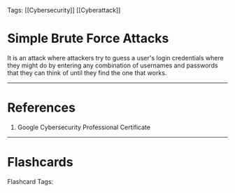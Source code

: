 Tags: [[Cybersecurity]] [[Cyberattack]]
# Simple Brute Force Attacks

It is an attack where attackers try to guess a user's login credentials where they might do by entering any combination of usernames and passwords that they can think of until they find the one that works.

---
# References

1. Google Cybersecurity Professional Certificate

---
# Flashcards

Flashcard Tags: 